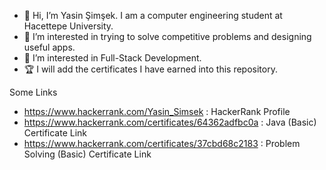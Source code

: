 - 👋 Hi, I’m Yasin Şimşek. I am a computer engineering student at Hacettepe University.
- 👀 I’m interested in trying to solve competitive problems and designing useful apps.
- 🌱 I’m interested in Full-Stack Development.
- 🏆 I will add the certificates I have earned into this repository.

Some Links

- https://www.hackerrank.com/Yasin_Simsek : HackerRank Profile
- https://www.hackerrank.com/certificates/64362adfbc0a : Java (Basic) Certificate Link
- https://www.hackerrank.com/certificates/37cbd68c2183 : Problem Solving (Basic) Certificate Link
